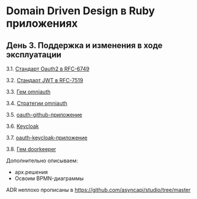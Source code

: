# Domain Driven Design в Ruby приложениях

## День 3. Поддержка и изменения в ходе эксплуатации

3.1. [Стандарт Oauth2 в RFC-6749](https://datatracker.ietf.org/doc/html/rfc6749)

3.2. [Стандарт JWT в RFC-7519](https://datatracker.ietf.org/doc/html/rfc7519)

3.3. [Гем omniauth](https://github.com/omniauth/omniauth)

3.4. [Стратегии omniauth](https://github.com/omniauth/omniauth/wiki/List-of-Strategies)

3.5. [oauth-github-приложение](oauth-github/README.md)

3.6. [Keycloak](keycloack/readme.md)

3.7. [oauth-keycloak-приложение](oauth-keycloak/README.md)

3.8. [Гем doorkeeper](https://github.com/doorkeeper-gem/doorkeeper)

Дополнительно описываем:
- арх.решения
- Освоим BPMN-диаграммы

ADR неплохо прописаны в https://github.com/asyncapi/studio/tree/master
